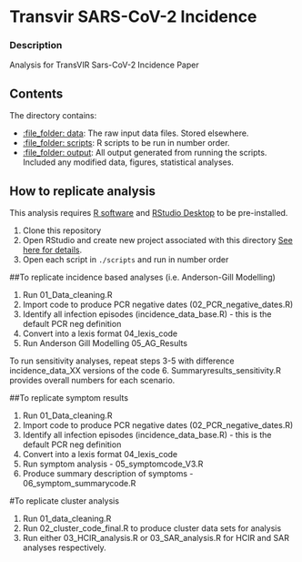 # Transvir SARS-CoV-2 Incidence

### Description 

Analysis for TransVIR Sars-CoV-2 Incidence Paper

## Contents

The directory contains:

  - [:file\_folder: data](/Data): The raw input data files. Stored elsewhere.
  - [:file\_folder: scripts](/Scripts): R scripts to be run in number order.
  - [:file\_folder: output](/Output): All output generated from running the scripts. Included any modified data, figures, statistical analyses.
 

## How to replicate analysis

This analysis requires [R software](https://cloud.r-project.org/) and
 [RStudio Desktop](https://rstudio.com/products/rstudio/download/) to be pre-installed.

1. Clone this repository
2. Open RStudio and create new project associated with this directory [See here for details](https://rpubs.com/Dee_Chiluiza/create_RProject).
3. Open each script in `./scripts` and run in number order

##To replicate incidence based analyses (i.e. Anderson-Gill Modelling)
1. Run 01_Data_cleaning.R
2. Import code to produce PCR negative dates (02_PCR_negative_dates.R)
3. Identify all infection episodes (incidence_data_base.R) - this is the default PCR neg definition
4. Convert into a lexis format 04_lexis_code
5. Run Anderson Gill Modelling 05_AG_Results

To run sensitivity analyses, repeat steps 3-5 with difference incidence_data_XX versions of the code
6. Summaryresults_sensitivity.R provides overall numbers for each scenario. 

##To replicate symptom results
1. Run 01_Data_cleaning.R
2. Import code to produce PCR negative dates (02_PCR_negative_dates.R)
3. Identify all infection episodes (incidence_data_base.R) - this is the default PCR neg definition
4. Convert into a lexis format 04_lexis_code
5. Run symptom analysis - 05_symptomcode_V3.R
6. Produce summary description of symptoms - 06_symptom_summarycode.R

#To replicate cluster analysis
1. Run 01_data_cleaning.R
2. Run 02_cluster_code_final.R to produce cluster data sets for analysis
3. Run either 03_HCIR_analysis.R or 03_SAR_analysis.R for HCIR and SAR analyses respectively. 


